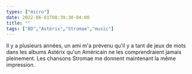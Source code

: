 ```yaml
---
types: ["micro"]
date: 2022-06-01T08:39:30-04:00
title: ""
tags: ["BD","Astérix","Stromae","music"]
---
```

Il y a plusieurs années, un ami m'a prévenu qu'il y a tant de jeux de mots dans les albums Astérix qu'un Américain ne les comprendraient jamais pleinement. Les chansons Stromae me donnent maintenant la même impression.
